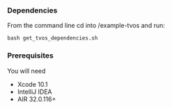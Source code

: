 ### Dependencies
From the command line cd into /example-tvos and run:

```shell
bash get_tvos_dependencies.sh
```

### Prerequisites

You will need

- Xcode 10.1
- IntelliJ IDEA
- AIR 32.0.116+
